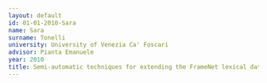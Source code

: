 ```yaml
---
layout: default 
id: 01-01-2010-Sara
name: Sara
surname: Tonelli 
university: University of Venezia Ca' Foscari
advisor: Pianta Emanuele
year: 2010
title: Semi-automatic techniques for extending the FrameNet lexical database to new languages
---
```

